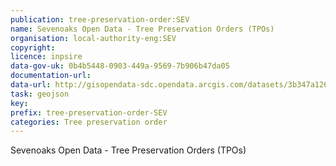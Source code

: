 ```yaml
---
publication: tree-preservation-order:SEV
name: Sevenoaks Open Data - Tree Preservation Orders (TPOs)
organisation: local-authority-eng:SEV
copyright: 
licence: inpsire
data-gov-uk: 0b4b5448-0903-449a-9569-7b906b47da05
documentation-url: 
data-url: http://gisopendata-sdc.opendata.arcgis.com/datasets/3b347a126ff74237ade93b487e30f659_0.geojson
task: geojson
key: 
prefix: tree-preservation-order-SEV
categories: Tree preservation order
---
```


Sevenoaks Open Data - Tree Preservation Orders (TPOs)
